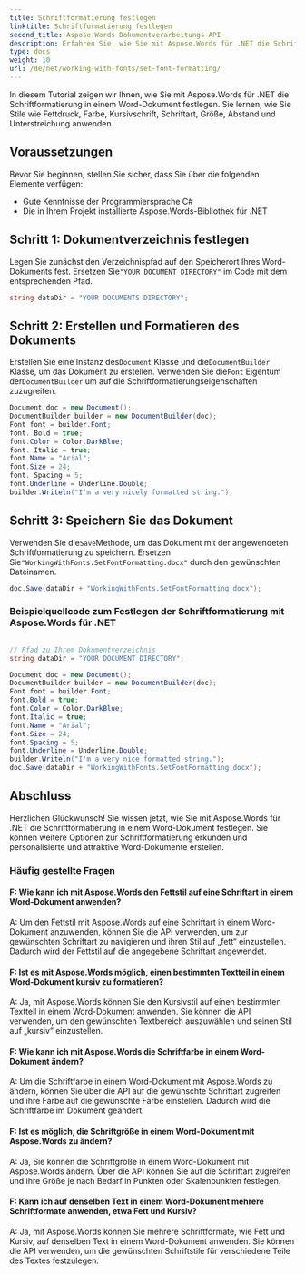 ```yaml
---
title: Schriftformatierung festlegen
linktitle: Schriftformatierung festlegen
second_title: Aspose.Words Dokumentverarbeitungs-API
description: Erfahren Sie, wie Sie mit Aspose.Words für .NET die Schriftformatierung in Word-Dokumenten festlegen und attraktive Dokumente erstellen.
type: docs
weight: 10
url: /de/net/working-with-fonts/set-font-formatting/
---
```

In diesem Tutorial zeigen wir Ihnen, wie Sie mit Aspose.Words für .NET die Schriftformatierung in einem Word-Dokument festlegen. Sie lernen, wie Sie Stile wie Fettdruck, Farbe, Kursivschrift, Schriftart, Größe, Abstand und Unterstreichung anwenden.

## Voraussetzungen
Bevor Sie beginnen, stellen Sie sicher, dass Sie über die folgenden Elemente verfügen:
- Gute Kenntnisse der Programmiersprache C#
- Die in Ihrem Projekt installierte Aspose.Words-Bibliothek für .NET

## Schritt 1: Dokumentverzeichnis festlegen
Legen Sie zunächst den Verzeichnispfad auf den Speicherort Ihres Word-Dokuments fest. Ersetzen Sie`"YOUR DOCUMENT DIRECTORY"` im Code mit dem entsprechenden Pfad.

```csharp
string dataDir = "YOUR DOCUMENTS DIRECTORY";
```

## Schritt 2: Erstellen und Formatieren des Dokuments
 Erstellen Sie eine Instanz des`Document` Klasse und die`DocumentBuilder` Klasse, um das Dokument zu erstellen. Verwenden Sie die`Font` Eigentum der`DocumentBuilder` um auf die Schriftformatierungseigenschaften zuzugreifen.

```csharp
Document doc = new Document();
DocumentBuilder builder = new DocumentBuilder(doc);
Font font = builder.Font;
font. Bold = true;
font.Color = Color.DarkBlue;
font. Italic = true;
font.Name = "Arial";
font.Size = 24;
font. Spacing = 5;
font.Underline = Underline.Double;
builder.Writeln("I'm a very nicely formatted string.");
```

## Schritt 3: Speichern Sie das Dokument
 Verwenden Sie die`Save`Methode, um das Dokument mit der angewendeten Schriftformatierung zu speichern. Ersetzen Sie`"WorkingWithFonts.SetFontFormatting.docx"` durch den gewünschten Dateinamen.

```csharp
doc.Save(dataDir + "WorkingWithFonts.SetFontFormatting.docx");
```

### Beispielquellcode zum Festlegen der Schriftformatierung mit Aspose.Words für .NET 
```csharp

// Pfad zu Ihrem Dokumentverzeichnis
string dataDir = "YOUR DOCUMENT DIRECTORY";

Document doc = new Document();
DocumentBuilder builder = new DocumentBuilder(doc);
Font font = builder.Font;
font.Bold = true;
font.Color = Color.DarkBlue;
font.Italic = true;
font.Name = "Arial";
font.Size = 24;
font.Spacing = 5;
font.Underline = Underline.Double;
builder.Writeln("I'm a very nice formatted string.");
doc.Save(dataDir + "WorkingWithFonts.SetFontFormatting.docx");

```

## Abschluss
Herzlichen Glückwunsch! Sie wissen jetzt, wie Sie mit Aspose.Words für .NET die Schriftformatierung in einem Word-Dokument festlegen. Sie können weitere Optionen zur Schriftformatierung erkunden und personalisierte und attraktive Word-Dokumente erstellen.

### Häufig gestellte Fragen

#### F: Wie kann ich mit Aspose.Words den Fettstil auf eine Schriftart in einem Word-Dokument anwenden?

A: Um den Fettstil mit Aspose.Words auf eine Schriftart in einem Word-Dokument anzuwenden, können Sie die API verwenden, um zur gewünschten Schriftart zu navigieren und ihren Stil auf „fett“ einzustellen. Dadurch wird der Fettstil auf die angegebene Schriftart angewendet.

#### F: Ist es mit Aspose.Words möglich, einen bestimmten Textteil in einem Word-Dokument kursiv zu formatieren?

A: Ja, mit Aspose.Words können Sie den Kursivstil auf einen bestimmten Textteil in einem Word-Dokument anwenden. Sie können die API verwenden, um den gewünschten Textbereich auszuwählen und seinen Stil auf „kursiv“ einzustellen.

#### F: Wie kann ich mit Aspose.Words die Schriftfarbe in einem Word-Dokument ändern?

A: Um die Schriftfarbe in einem Word-Dokument mit Aspose.Words zu ändern, können Sie über die API auf die gewünschte Schriftart zugreifen und ihre Farbe auf die gewünschte Farbe einstellen. Dadurch wird die Schriftfarbe im Dokument geändert.

#### F: Ist es möglich, die Schriftgröße in einem Word-Dokument mit Aspose.Words zu ändern?

A: Ja, Sie können die Schriftgröße in einem Word-Dokument mit Aspose.Words ändern. Über die API können Sie auf die Schriftart zugreifen und ihre Größe je nach Bedarf in Punkten oder Skalenpunkten festlegen.

#### F: Kann ich auf denselben Text in einem Word-Dokument mehrere Schriftformate anwenden, etwa Fett und Kursiv?

A: Ja, mit Aspose.Words können Sie mehrere Schriftformate, wie Fett und Kursiv, auf denselben Text in einem Word-Dokument anwenden. Sie können die API verwenden, um die gewünschten Schriftstile für verschiedene Teile des Textes festzulegen.